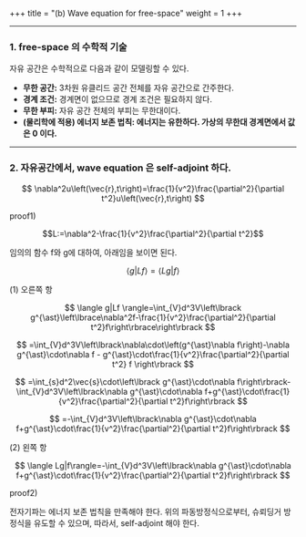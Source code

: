 +++
title = "(b) Wave equation for free-space"
weight = 1
+++

---

### 1. free-space 의 수학적 기술

자유 공간은 수학적으로 다음과 같이 모델링할 수 있다.

- **무한 공간:** 3차원 유클리드 공간 전체를 자유 공간으로 간주한다.
- **경계 조건:** 경계면이 없으므로 경계 조건은 필요하지 않다.
- **무한 부피:** 자유 공간 전체의 부피는 무한대이다.
- **(물리학에 적용) 에너지 보존 법칙: 에너지는 유한하다. 가상의 무한대 경계면에서 값은 0 이다.**

---

### 2. 자유공간에서, wave equation 은 self-adjoint 하다.

$$
\nabla^2u\left(\vec{r},t\right)=\frac{1}{v^2}\frac{\partial^2}{\partial t^2}u\left(\vec{r},t\right)
$$

proof1)

$$L:=\nabla^2-\frac{1}{v^2}\frac{\partial^2}{\partial t^2}$$

임의의 함수 f와 g에 대하여, 아래임을 보이면 된다.

$$\langle g|Lf \rangle=\langle Lg|f \rangle$$

(1) 오른쪽 항

$$
\langle g|Lf \rangle=\int_{V}d^3V\left\lbrack g^{\ast}\left\lbrace\nabla^2f-\frac{1}{v^2}\frac{\partial^2}{\partial t^2}f\right\rbrace\right\rbrack
$$

$$
=\int_{V}d^3V\left\lbrack\nabla\cdot\left(g^{\ast}\nabla f\right)-\nabla g^{\ast}\cdot\nabla f - g^{\ast}\cdot\frac{1}{v^2}\frac{\partial^2}{\partial t^2} f \right\rbrack
$$

$$
=\int_{s}d^2\vec{s}\cdot\left\lbrack g^{\ast}\cdot\nabla f\right\rbrack-\int_{V}d^3V\left\lbrack\nabla g^{\ast}\cdot\nabla f+g^{\ast}\cdot\frac{1}{v^2}\frac{\partial^2}{\partial t^2}f\right\rbrack
$$

$$
=-\int_{V}d^3V\left\lbrack\nabla g^{\ast}\cdot\nabla f+g^{\ast}\cdot\frac{1}{v^2}\frac{\partial^2}{\partial t^2}f\right\rbrack
$$

(2) 왼쪽 항

$$
\langle Lg|f\rangle=-\int_{V}d^3V\left\lbrack\nabla g^{\ast}\cdot\nabla f+g^{\ast}\cdot\frac{1}{v^2}\frac{\partial^2}{\partial t^2}f\right\rbrack
$$

proof2)

전자기파는 에너지 보존 법칙을 만족해야 한다. 위의 파동방정식으로부터, 슈뢰딩거 방정식을 유도할 수 있으며, 따라서, self-adjoint 해야 한다.